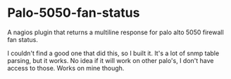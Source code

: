 # Palo-5050-fan-status
A nagios plugin that returns a multiline response for palo alto 5050 firewall fan status.


I couldn't find a good one that did this, so I built it. It's a lot of snmp table parsing, but it works. No idea if it will work on other palo's, I don't have access to those. Works on mine though.

